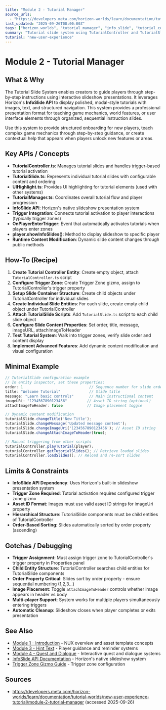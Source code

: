 ```yaml
---
title: "Module 2 - Tutorial Manager"
source_urls:
  - "https://developers.meta.com/horizon-worlds/learn/documentation/tutorial-worlds/new-user-experience-tutorial/module-2-tutorial-manager"
last_updated: "2025-09-26T00:00:00Z"
tags: ["horizon_worlds", "tutorial_manager", "info_slide", "tutorial_controller", "tutorial_slide", "nux"]
summary: "Tutorial slide system using TutorialController and TutorialSlide scripts to create interactive slideshow presentations with Horizon's InfoSlide API for structured player onboarding."
tutorial: "new-user-experience"
---
```


# Module 2 - Tutorial Manager

## What & Why

The Tutorial Slide System enables creators to guide players through step-by-step instructions using interactive slideshow presentations. It leverages Horizon's **InfoSlide API** to display polished, modal-style tutorials with images, text, and structured navigation. This system provides a professional presentation format for teaching game mechanics, world features, or user interface elements through organized, sequential instruction slides.

Use this system to provide structured onboarding for new players, teach complex game mechanics through step-by-step guidance, or create contextual help that appears when players unlock new features or areas.

## Key APIs / Concepts

- **TutorialController.ts**: Manages tutorial slides and handles trigger-based tutorial activation
- **TutorialSlide.ts**: Represents individual tutorial slides with configurable content and ordering  
- **UIHighlight.ts**: Provides UI highlighting for tutorial elements (used with other systems)
- **TutorialManager.ts**: Coordinates overall tutorial flow and player progression
- **InfoSlide API**: Horizon's native slideshow presentation system
- **Trigger Integration**: Connects tutorial activation to player interactions (typically trigger zones)
- **OnPlayerEnterTrigger**: Event that automatically activates tutorials when players enter zones
- **player.showInfoSlides()**: Method to display slideshow to specific player
- **Runtime Content Modification**: Dynamic slide content changes through public methods

## How-To (Recipe)

1. **Create Tutorial Controller Entity**: Create empty object, attach `TutorialController.ts` script
2. **Configure Trigger Zone**: Create Trigger Zone gizmo, assign to TutorialController's trigger property
3. **Setup Slide Container Structure**: Create child objects under TutorialController for individual slides
4. **Create Individual Slide Entities**: For each slide, create empty child object under TutorialController
5. **Attach TutorialSlide Scripts**: Add `TutorialSlide.ts` script to each child slide object
6. **Configure Slide Content Properties**: Set order, title, message, imageURL, attachImageToHeader
7. **Test Tutorial System**: Walk into trigger zones, verify slide order and content display
8. **Implement Advanced Features**: Add dynamic content modification and visual configuration

## Minimal Example

```typescript
// TutorialSlide configuration example
// In entity inspector, set these properties:
order: 1                              // Sequence number for slide order
title: "Welcome Tutorial"             // Slide title
message: "Learn basic controls"       // Main instructional content  
imageURL: "1234567890123456"         // Asset ID string (optional)
attachImageToHeader: false           // Image placement toggle

// Dynamic content modification
tutorialSlide.changeTitle('New Title');
tutorialSlide.changeMessage('Updated message content');
tutorialSlide.changeImageUri('1234567890123456'); // Asset ID string
tutorialSlide.changeAttachImageToHeader(true);

// Manual triggering from other scripts
tutorialController.playTutorial(player);
tutorialController.getTutorialSlides(); // Retrieve loaded slides
tutorialController.loadSlides(); // Reload and re-sort slides
```

## Limits & Constraints

- **InfoSlide API Dependency**: Uses Horizon's built-in slideshow presentation system
- **Trigger Zone Required**: Tutorial activation requires configured trigger zone gizmo
- **Asset ID Format**: Images must use valid asset ID strings for imageUri property
- **Hierarchical Structure**: TutorialSlide components must be child entities of TutorialController
- **Order-Based Sorting**: Slides automatically sorted by order property (ascending)

## Gotchas / Debugging

- **Trigger Assignment**: Must assign trigger zone to TutorialController's trigger property in Properties panel
- **Child Entity Structure**: TutorialController searches child entities for TutorialSlide components
- **Order Property Critical**: Slides sort by order property - ensure sequential numbering (1,2,3...)
- **Image Placement**: Toggle `attachImageToHeader` controls whether image appears in header vs body
- **Multi-player Support**: System works for multiple players simultaneously entering triggers
- **Automatic Cleanup**: Slideshow closes when player completes or exits presentation

## See Also

- [Module 1 - Introduction](./01-introduction.md) - NUX overview and asset template concepts
- [Module 3 - Hint Text](./03-hint-text.md) - Player guidance and reminder systems
- [Module 4 - Quest and Dialogue](./04-quest-and-dialogue.md) - Interactive quest and dialogue systems
- [InfoSlide API Documentation](../../scripting/info-slide-api.md) - Horizon's native slideshow system
- [Trigger Zone Gizmo Guide](../../gizmos/trigger-zone-gizmo.md) - Trigger zone configuration

## Sources

- https://developers.meta.com/horizon-worlds/learn/documentation/tutorial-worlds/new-user-experience-tutorial/module-2-tutorial-manager (accessed 2025-09-26)